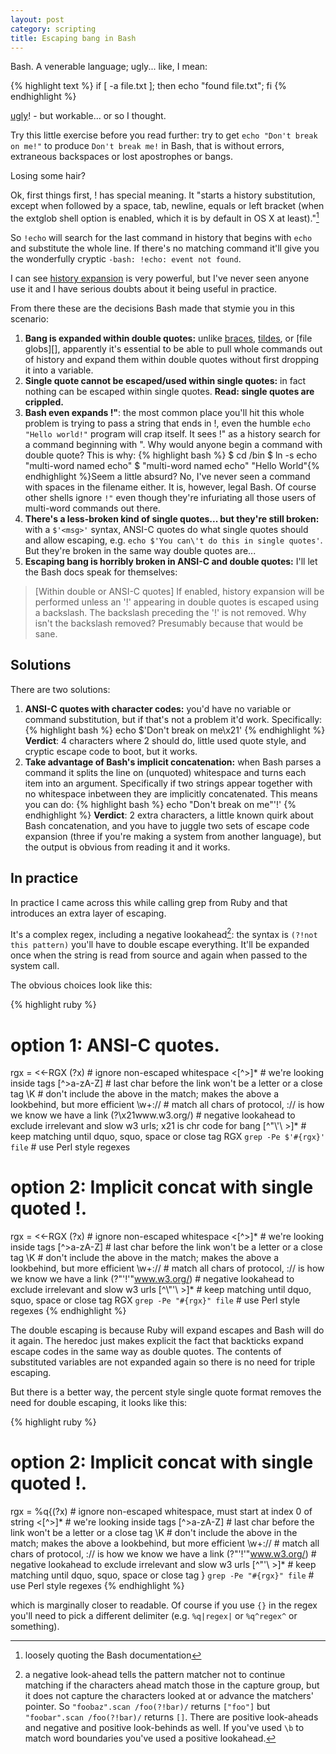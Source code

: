 ```yaml
---
layout: post
category: scripting
title: Escaping bang in Bash
---
```

Bash. A venerable language; ugly... like, I mean:

{% highlight text %}
if [ -a file.txt ]; then
  echo "found file.txt";
fi
{% endhighlight %}

[ugly](http://www.gnu.org/software/bash/manual/bashref.html#Bash-Conditional-Expressions)! - but workable... or so I thought.

Try this little exercise before you read further: try to get `echo "Don't break on me!"` to produce `Don't break me!` in Bash, that is without errors, extraneous backspaces or lost apostrophes or bangs.

Losing some hair?

Ok, first things first, ! has special meaning. It "starts a history substitution, except when followed by a space, tab, newline, equals or left bracket (when the extglob shell option is enabled, which it is by default in OS X at least)."[^1] 

So `!echo` will search for the last command in history that begins with `echo` and substitute the whole line. If there's no matching command it'll give you the wonderfully cryptic `-bash: !echo: event not found`.

I can see [history expansion](http://www.gnu.org/software/bash/manual/bashref.html#History-Interaction) is very powerful, but I've never seen anyone use it and I have serious doubts about it being useful in practice.

From there these are the decisions Bash made that stymie you in this scenario:

1. __Bang is expanded within double quotes:__ unlike [braces][], [tildes][], or [file globs][], apparently it's essential to be able to pull whole commands out of history and expand them within double quotes without first dropping it into a variable.
1. __Single quote cannot be escaped/used within single quotes:__ in fact nothing can be escaped within single quotes. __Read: single quotes are crippled.__
1. __Bash even expands !"__: the most common place you'll hit this whole problem is trying to pass a string that ends in !, even the humble `echo "Hello world!"` program will crap itself. It sees !" as a history search for a command beginning with ". Why would anyone begin a command with double quote? This is why:
    {% highlight bash %}
$ cd /bin
$ ln -s echo "multi-word named echo"
$ "multi-word named echo" "Hello World"{% endhighlight %}Seem a little absurd? No, I've never seen a command with spaces in the filename either. It is, however, legal Bash. Of course other shells ignore `!"` even though they're infuriating all those users of multi-word commands out there.
1. __There's a less-broken kind of single quotes... but they're still broken:__ with a `$'<msg>'` syntax, ANSI-C quotes do what single quotes should and allow escaping, e.g. `echo $'You can\'t do this in single quotes'`. But they're broken in the same way double quotes are...
1. __Escaping bang is horribly broken in ANSI-C and double quotes:__ I'll let the Bash docs speak for themselves:
  >   \[Within double or ANSI-C quotes\] If enabled, history expansion will be performed unless an '!' appearing in double quotes is escaped using a backslash. The backslash preceding the '!' is not removed.
  Why isn't the backslash removed? Presumably because that would be sane.

## Solutions

There are two solutions:

1. __ANSI-C quotes with character codes:__ you'd have no variable or command substitution, but if that's not a problem it'd work. Specifically:
 {% highlight bash %}
 echo $'Don\'t break on me\x21'
 {% endhighlight %}
  __Verdict__: 4 characters where 2 should do, little used quote style, and cryptic escape code to boot, but it works.
1. __Take advantage of Bash's implicit concatenation:__ when Bash parses a command it splits the line on (unquoted) whitespace and turns each item into an argument. Specifically if two strings appear together with no whitespace inbetween they are implicitly concatenated. This means you can do:
 {% highlight bash %}
 echo "Don't break on me"'!'
 {% endhighlight %}
  __Verdict__: 2 extra characters, a little known quirk about Bash concatenation, and you have to juggle two sets of escape code expansion (three if you're making a system from another language), but the output is obvious from reading it and it works.

## In practice

In practice I came across this while calling grep from Ruby and that introduces an extra layer of escaping.

It's a complex regex, including a negative lookahead[^2]: the syntax is `(?!not this pattern)` you'll have to double escape everything. It'll be expanded once when the string is read from source and again when passed to the system call.

The obvious choices look like this:

{% highlight ruby %}
# option 1: ANSI-C quotes.
rgx = <<-RGX
(?x)                      # ignore non-escaped whitespace
<[^>]*                    # we're looking inside tags
[^>a-zA-Z]                # last char before the link won't be a letter or a close tag
\\K                       # don't include the above in the match; makes the above a lookbehind, but more efficient
\\w+://                   # match all chars of protocol, :// is how we know we have a link
(?\\x21www.w3.org/)       # negative lookahead to exclude irrelevant and slow w3 urls; x21 is chr code for bang
[^\"\\'\\ >]*            # keep matching until dquo, squo, space or close tag
RGX
`grep -Pe $'#{rgx}' file` # use Perl style regexes

# option 2: Implicit concat with single quoted !.
rgx = <<-RGX
(?x)                      # ignore non-escaped whitespace
<[^>]*                    # we're looking inside tags
[^>a-zA-Z]                # last char before the link won't be a letter or a close tag
\\K                       # don't include the above in the match; makes the above a lookbehind, but more efficient
\\w+://                   # match all chars of protocol, :// is how we know we have a link
(?\"'!'\"www.w3.org/)       # negative lookahead to exclude irrelevant and slow w3 urls
[^\\\"'\\ >]*            # keep matching until dquo, squo, space or close tag
RGX
`grep -Pe "#{rgx}" file` # use Perl style regexes
{% endhighlight %}

The double escaping is because Ruby will expand escapes and Bash will do it again. The heredoc just makes explicit the fact that backticks expand escape codes in the same way as double quotes. The contents of substituted variables are not expanded again so there is no need for triple escaping.

But there is a better way, the percent style single quote format removes the need for double escaping, it looks like this:

{% highlight ruby %}
# option 2: Implicit concat with single quoted !.
rgx = %q{(?x)           # ignore non-escaped whitespace, must start at index 0 of string
<[^>]*                  # we're looking inside tags
[^>a-zA-Z]              # last char before the link won't be a letter or a close tag
\K                      # don't include the above in the match; makes the above a lookbehind, but more efficient
\w+://                  # match all chars of protocol, :// is how we know we have a link
(?"'!'"www.w3.org/)     # negative lookahead to exclude irrelevant and slow w3 urls
[^\"\'\ >]*             # keep matching until dquo, squo, space or close tag
}
`grep -Pe "#{rgx}" file` # use Perl style regexes
{% endhighlight %}

which is marginally closer to readable. Of course if you use `{}` in the regex you'll need to pick a different delimiter (e.g. `%q|regex|` or `%q^regex^` or something).

[braces]: http://www.gnu.org/software/bash/manual/bashref.html#Brace-Expansion
[tildes]: http://www.gnu.org/software/bash/manual/bashref.html#Tilde-Expansion
[file_globs]: http://www.gnu.org/software/bash/manual/bashref.html#Filename-Expansion

[^1]: loosely quoting the Bash documentation
[^2]: a negative look-ahead tells the pattern matcher not to continue matching if the characters ahead match those in the capture group, but it does not capture the characters looked at or advance the matchers' pointer. So `"foobaz".scan /foo(?!bar)/` returns `["foo"]` but `"foobar".scan /foo(?!bar)/` returns `[]`. There are positive look-aheads and negative and positive look-behinds as well. If you've used `\b` to match word boundaries you've used a positive lookahead.